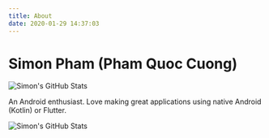 ```yaml
---
title: About
date: 2020-01-29 14:37:03
---
```

# Simon Pham (Pham Quoc Cuong)


![Simon's GitHub Stats](https://avatars2.githubusercontent.com/u/8846657?s=460&v=4)

An Android enthusiast. Love making great applications using native Android (Kotlin) or Flutter.


![Simon's GitHub Stats](https://github-readme-stats-blue.vercel.app/api?username=simonpham&theme=dark)
